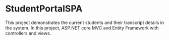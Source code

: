 # StudentPortalSPA

This project demonstrates the current students and their transcript details in the system. In this project, ASP.NET core MVC and Entity Framework with controllers and views.
